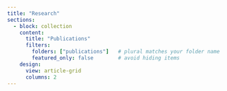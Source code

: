 ```yaml
---
title: "Research"
sections:
  - block: collection
    content:
      title: "Publications"
      filters:
        folders: ["publications"]   # plural matches your folder name
        featured_only: false        # avoid hiding items
    design:
      view: article-grid
      columns: 2
---
```


